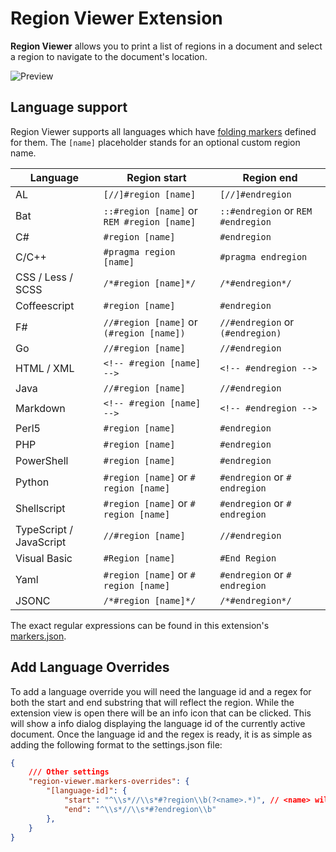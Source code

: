 # Region Viewer Extension

__Region Viewer__ allows you to print a list of regions in a document and select a region to navigate to the document's location.

![Preview](images/preview.gif)

## Language support

Region Viewer supports all languages which have [folding markers](https://code.visualstudio.com/docs/editor/codebasics#_folding) defined for them. The `[name]` placeholder stands for an optional custom region name.

| Language | Region start | Region end |
| --- | --- | --- |
AL|`[//]#region [name]`|`[//]#endregion`
Bat|`::#region [name]` or `REM #region [name]`|`::#endregion` or `REM #endregion`
C#|`#region [name]`|`#endregion`
C/C++|`#pragma region [name]`|`#pragma endregion`
CSS / Less / SCSS|`/*#region [name]*/`|`/*#endregion*/`
Coffeescript|`#region [name]`|`#endregion`
F#|`//#region [name]` or `(#region [name])`|`//#endregion` or `(#endregion)`
Go|`//#region [name]` |`//#endregion`
HTML / XML|`<!-- #region [name] -->`|`<!-- #endregion -->`
Java|`//#region [name]`|`//#endregion`
Markdown|`<!-- #region [name] -->`|`<!-- #endregion -->`
Perl5|`#region [name]`|`#endregion`
PHP|`#region [name]`|`#endregion`
PowerShell|`#region [name]`|`#endregion`
Python |`#region [name]` or `# region [name]`|`#endregion` or `# endregion`
Shellscript |`#region [name]` or `# region [name]`|`#endregion` or `# endregion`
TypeScript / JavaScript|`//#region [name]` |`//#endregion`
Visual Basic|`#Region [name]`|`#End Region`
Yaml|`#region [name]` or `# region [name]`|`#endregion` or `# endregion`
JSONC|`/*#region [name]*/`|`/*#endregion*/`

The exact regular expressions can be found in this extension's [markers.json](./src/markers.json).

## Add Language Overrides
To add a language override you will need the language id and a regex for both the start and end substring that will reflect the region.
While the extension view is open there will be an info icon that can be clicked. This will show a info dialog displaying the language id of the currently active document.
Once the language id and the regex is ready, it is as simple as adding the following format to the settings.json file:

```json
{
    /// Other settings
    "region-viewer.markers-overrides": {
        "[language-id]": {
            "start": "^\\s*//\\s*#?region\\b(?<name>.*)", // <name> will be used to to give the region a name
            "end": "^\\s*//\\s*#?endregion\\b"
        },
    }
}
```